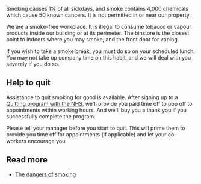 Smoking causes 1% of all sickdays, and smoke contains 4,000 chemicals which cause 50 known cancers. It is not permitted in or near our property.

We are a smoke-free workplace. It is illegal to consume tobacco or vapour products inside our building or at its perimeter. The binstore is the closest point to indoors where you may smoke, and the front door for vaping.

If you wish to take a smoke break, you must do so on your scheduled lunch. You may not take up company time on this habit, and we will deal with you severely if you do so.

## Help to quit

Assistance to quit smoking for good is available. After signing up to a [Quitting program with the NHS](https://www.nhs.uk/smokefree), we'll provide you paid time off to pop off to appointments within working hours. And we'll buy you a thank you if you successfully complete the program.

Please tell your manager before you start to quit. This will prime them to provide you time off for appointments (if applicable) and let your co-workers encourage you.

## Read more

* [The dangers of smoking](https://patient.info/health/smoking-the-facts)
